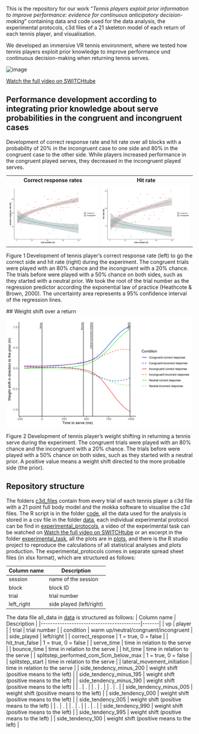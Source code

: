 This is the repository for our work “*Tennis players exploit prior information to improve performance: evidence for continuous anticipatory decision-making*” containing data and code used for the data analysis, the experimental protocols, c3d files of a 21 skeleton model of each return of each tennis player, and visualisation.

We developed an immersive VR tennis environment, where we tested how tennis players exploit prior knowledge to improve performance und continuous decision-making when returning tennis serves.

<img src="./experimental_task/experimental_task.gif" alt="image" width="700" height="auto">

[Watch the full video on SWITCHtube](https://tube.switch.ch/videos/2otCdMkJpF)

## Performance development according to integrating prior knowledge about serve probabilities in the congruent and incongruent cases
Development of correct response rate and hit rate over all blocks with a probability of 20% in the incongruent case to one side and 80% in the congruent case to the other side. While players increased performance in the congruent played serves, they decreased in the incongruent played serves.
<table style="table-layout: fixed; width: 100%;">
  <tr>
    <th style="width: 50%;">Correct response rates</th>
    <th style="width: 50%;">Hit rate</th>
  </tr>
  <tr>
    <td style="text-align: center;">
      <img src="./plots/sqrt_correct_response_rate.svg" alt="Correct response rates" style="width:350px;height:auto;">
    </td>
    <td style="text-align: center;">
      <img src="./plots/sqrt_hit_rate.svg" alt="hit rate" style="width:350px;height:auto;">
    </td>
  </tr>
</table>

<p>Figure 1 Development of tennis player’s correct response rate (left) to go the correct side and hit rate (right) during the experiment. The congruent trials were played with an 80% chance and the incongruent with a 20% chance. The trials before were played with a 50% chance on both sides, such as they started with a neutral prior. We took the root of the trial number as the regression predictor according the exponential law of practice (Heathcote & Brown, 2000). The uncertainty area represents a 95% confidence interval of the regression lines.</p>
## Weight shift over a return
<img src="./plots/prior_impact_over_second_half_of_biased_and_neutral_trials_on_weight_shift.png" style="width:850px;height:auto;">

Figure 2 Development of tennis player’s weight shifting in returning a tennis serve during the experiment. The congruent trials were played with an 80% chance and the incongruent with a 20% chance. The trials before were played with a 50% chance on both sides, such as they started with a neutral prior. A positive value means a weight shift directed to the more probable side (the prior).

## Repository structure 

The folders [c3d_files](./c3d_files) contain from every trial of each tennis player a c3d file with a 21 point full body model and the mokka software to visualise the c3d files. The R script is in the folder [code](./code), all the data used for the analysis is stored in a csv file in the folder [data](./data), each individual experimental protocol can be find in [experimental_protocols](./experimental_protocols), a video of the experimental task can be watched on [Watch the full video on SWITCHtube](https://tube.switch.ch/videos/2otCdMkJpF) or an excerpt in the folder [experimental_task](./experimental_task), all the plots are in [plots](./plots), and there is the R studio project to reproduce the calculations of all statistical analyses and plots production. The experimental_protocols comes in separate spread sheet files (in xlsx format), which are structured as follows:



|       Column name       | Description                        |
|--------------|--------------------------|
| session      | name of the session       |
| block        | block ID                  |
| trial        | trial number              |
| left_right   | side played (left/right)  |

The data file all_data in [data](./data) is structured as follows:
| Column name                             | Description  |
|------------------------------------------|-------|
| vp                                       |  player     |
| trial                                    |    trial number   |
| condition                                |   warm up/neutral/congruent/incongruent    |
| side_played                              |    left/right   |
| correct_response                         |   1 = true, 0 = false    |
| hit_true_false                           |    1 = true, 0 = false   |
| serve_time                               |   time in relation to the serve    |
| bounce_time                              |   time in relation to the serve    |
| hit_time                                 |   time in relation to the serve    |
| splitstep_performed_com_5cm_below_max     |   1 = true, 0 = false    |
| splitstep_start                          |   time in relation to the serve    |
| lateral_movement_initiation               |   time in relation to the serve    |
| side_tendency_minus_200                  |   weight shift (positive means to the left)    |
| side_tendency_minus_195                  |   weight shift (positive means to the left)    |
| side_tendency_minus_190                  |   weight shift (positive means to the left)    |
| .                  |   .    |
| .                  |   .    |
| .                  |   .    |
| side_tendency_minus_005                  |   weight shift (positive means to the left)    |
| side_tendency_000                        |   weight shift (positive means to the left)    |
| side_tendency_005                        |   weight shift (positive means to the left)    |
| .                        |   .    |
| .                        |   .    |
| .                        |   .    |
| side_tendency_990                        |    weight shift (positive means to the left)   |
| side_tendency_995                        |    weight shift (positive means to the left)   |
| side_tendency_100                        |   weight shift (positive means to the left)    |

